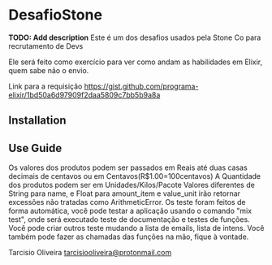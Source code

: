 # DesafioStone

**TODO: Add description**
Este é um dos desafios usados pela Stone Co para recrutamento de Devs

Ele será feito como exercício para ver como andam as habilidades em Elixir,
quem sabe não o envio.

Link para a requisição
https://gist.github.com/programa-elixir/1bd50a6d97909f2daa5809c7bb5b9a8a

## Installation


## Use Guide
Os valores dos produtos podem ser passados em Reais até duas casas
decimais de centavos ou em Centavos(R$1.00=100centavos)
A Quantidade dos produtos podem ser em Unidades/Kilos/Pacote
Valores diferentes de String para name, e Float para amount_item e
value_unit irão retornar excessões não tratadas como ArithmeticError.
Os teste foram feitos de forma automática, você pode testar a aplicação
usando o comando "mix test", onde será executado teste de documentação e
testes de funções.
Você pode criar outros teste mudando a lista de emails, lista de intens.
Você também pode fazer as chamadas das funções na mão, fique à vontade.

Tarcisio Oliveira
tarcisiooliveira@protonmail.com

